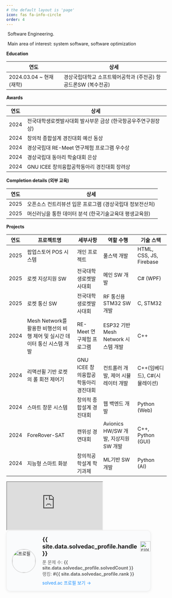 ```yaml
---
# the default layout is 'page'
icon: fas fa-info-circle
order: 4
---
```


<aside class="profile">
  <p>
    &nbsp;Software Engineering.
  </p>

  <p>
    <i class="fas fa-lightbulb"></i>
    &nbsp;Main area of interest: system software, software optimization
  </p>
</aside>

**Education**

| 연도 | 상세 |
| --- | --- |
| 2024.03.04 ~ 현재 (재학) | 경상국립대학교 소프트웨어공학과 (주전공)  항공드론SW (복수전공) |

**Awards**

| 연도 | 상세 |
| --- | --- |
| 2024 | 전국대학생로켓발사대회 발사부문 금상 (한국항공우주연구원장상) |
| 2024 | 창의적 종합설계 경진대회 예선 동상 |
| 2024 | 경상국립대 RE-Meet 연구체험 프로그램 우수상 |
| 2024 | 경상국립대 동아리 학술대회 은상 |
| 2024 | GNU ICEE 창의융합공학동아리 경진대회 장려상 |

**Completion details (외부 교육)**

| 연도 | 상세 |
| --- | --- |
| 2025 | 오픈소스 컨트리뷰션 입문 프로그램 (경상국립대 정보전산처) |
| 2025 | 머신러닝을 통한 데이터 분석 (한국기술교육대 평생교육원) |

**Projects**

| 연도 | 프로젝트명 | 세부사항 | 역할 수행 | 기술 스택 |
| --- | --- | --- | --- | --- |
| 2025 | 팝업스토어 POS 시스템 | 개인 프로젝트 | 풀스택 개발 | HTML, CSS, JS, Firebase |
| 2025 | 로켓 지상지원 SW | 전국대학생로켓발사대회 | 메인 SW 개발 | C# (WPF) |
| 2025 | 로켓 통신 SW | 전국대학생로켓발사대회 | RF 통신용 STM32 SW 개발 | C, STM32 |
| 2024 | Mesh Network를 활용한 비행선의 비행 제어 및 실시간 데이터 통신 시스템 개발 | RE-Meet 연구체험 프로그램 | ESP32 기반 Mesh Network 시스템 개발 | C++ |
| 2024 | 리액션휠 기반 로켓의 롤 회전 제어기 | GNU ICEE 창의융합공학동아리 경진대회 | 컨트롤러 개발, 제어 시뮬레이터 개발 | C++(임베디드), C#(시뮬레이션) |
| 2024 | 스마트 창문 시스템 | 창의적 종합설계 경진대회 | 웹 백엔드 개발 | Python (Web) |
| 2024 | ForeRover-SAT | 캔위성 경연대회 | Avionics HW/SW 개발, 지상지원 SW 개발 | C++, Python (GUI) |
| 2024 | 지능형 스마트 화분 | 창의적공학설계 학기과제 | ML기반 SW 개발 | Python (AI) |


<iframe src="https://github-readme-stats.vercel.app/api?username=gijunmoon"></iframe>

<div style="display: flex; align-items: center; border: 1px solid #eee; border-radius: 12px; padding: 16px; background: #fafbfc; max-width: 420px; box-shadow: 0 2px 8px #eee;">
  <img src="{{ site.data.solvedac_profile.profileImageUrl }}" alt="프로필" style="width: 72px; height: 72px; border-radius: 50%; margin-right: 20px; border: 2px solid #ddd;">
  <div>
    <div style="display: flex; align-items: center;">
      <strong style="font-size: 1.3em;">{{ site.data.solvedac_profile.handle }}</strong>
      <img src="https://static.solved.ac/tier_small/{{ site.data.solvedac_profile.tier }}.svg"
           alt="티어" style="width: 32px; height: 32px; margin-left: 10px;">
    </div>
    <div style="margin-top: 6px; color: #666;">
      <span>푼 문제 수: <b>{{ site.data.solvedac_profile.solvedCount }}</b></span><br>
      <span>랭킹: <b>#{{ site.data.solvedac_profile.rank }}</b></span>
    </div>
    <div style="margin-top: 8px;">
      <a href="https://solved.ac/profile/{{ site.data.solvedac_profile.handle }}" target="_blank" style="color: #1e90ff; text-decoration: none;">solved.ac 프로필 보기 →</a>
    </div>
  </div>
</div>

